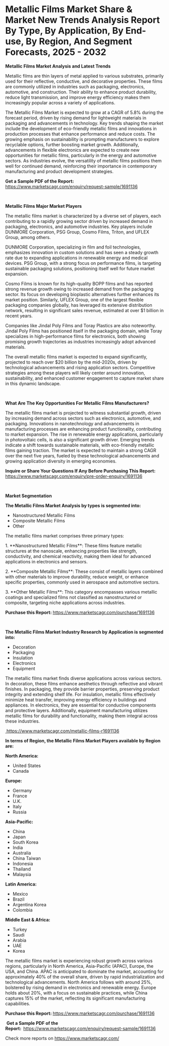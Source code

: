 <p><h1>Metallic Films Market Share & Market New Trends Analysis Report By Type, By Application, By End-use, By Region, And Segment Forecasts, 2025 - 2032</h1></p><p><strong>Metallic Films Market Analysis and Latest Trends</strong></p>
<p><p>Metallic films are thin layers of metal applied to various substrates, primarily used for their reflective, conductive, and decorative properties. These films are commonly utilized in industries such as packaging, electronics, automotive, and construction. Their ability to enhance product durability, reduce light transmission, and improve energy efficiency makes them increasingly popular across a variety of applications.</p><p>The Metallic Films Market is expected to grow at a CAGR of 5.8% during the forecast period, driven by rising demand for lightweight materials in packaging and advancements in technology. Key trends shaping the market include the development of eco-friendly metallic films and innovations in production processes that enhance performance and reduce costs. The growing emphasis on sustainability is prompting manufacturers to explore recyclable options, further boosting market growth. Additionally, advancements in flexible electronics are expected to create new opportunities for metallic films, particularly in the energy and automotive sectors. As industries evolve, the versatility of metallic films positions them well for continued demand, reinforcing their importance in contemporary manufacturing and product development strategies.</p></p>
<p><strong>Get a Sample PDF of the Report:&nbsp;</strong> <a href="https://www.marketscagr.com/enquiry/request-sample/1691136?utm_campaign=2520&utm_medium=2&utm_source=Github&utm_content=ia&utm_term=01042025&utm_id=metallic-films">https://www.marketscagr.com/enquiry/request-sample/1691136</a></p>
<p>&nbsp;</p>
<p><strong>Metallic Films Major Market Players</strong></p>
<p><p>The metallic films market is characterized by a diverse set of players, each contributing to a rapidly growing sector driven by increased demand in packaging, electronics, and automotive industries. Key players include DUNMORE Corporation, PSG Group, Cosmo Films, Triton, and UFLEX Group, among others.</p><p>DUNMORE Corporation, specializing in film and foil technologies, emphasizes innovation in custom solutions and has seen a steady growth rate due to expanding applications in renewable energy and medical devices. PSG Group, with a strong focus on performance films, is targeting sustainable packaging solutions, positioning itself well for future market expansion.</p><p>Cosmo Films is known for its high-quality BOPP films and has reported strong revenue growth owing to increased demand from the packaging sector. Its focus on developing bioplastic alternatives further enhances its market position. Similarly, UFLEX Group, one of the largest flexible packaging companies globally, has leveraged its extensive distribution network, resulting in significant sales revenue, estimated at over $1 billion in recent years.</p><p>Companies like Jindal Poly Films and Toray Plastics are also noteworthy. Jindal Poly Films has positioned itself in the packaging domain, while Toray specializes in high-performance films for electronics, both showing promising growth trajectories as industries increasingly adopt advanced materials.</p><p>The overall metallic films market is expected to expand significantly, projected to reach over $20 billion by the mid-2020s, driven by technological advancements and rising application sectors. Competitive strategies among these players will likely center around innovation, sustainability, and enhanced customer engagement to capture market share in this dynamic landscape.</p></p>
<p>&nbsp;</p>
<p><strong>What Are The Key Opportunities For Metallic Films Manufacturers?</strong></p>
<p><p>The metallic films market is projected to witness substantial growth, driven by increasing demand across sectors such as electronics, automotive, and packaging. Innovations in nanotechnology and advancements in manufacturing processes are enhancing product functionality, contributing to market expansion. The rise in renewable energy applications, particularly in photovoltaic cells, is also a significant growth driver. Emerging trends indicate a shift towards sustainable materials, with eco-friendly metallic films gaining traction. The market is expected to maintain a strong CAGR over the next five years, fueled by these technological advancements and growing application diversity in emerging economies.</p></p>
<p><strong>Inquire or Share Your Questions If Any Before Purchasing This Report:</strong> <a href="https://www.marketscagr.com/enquiry/pre-order-enquiry/1691136?utm_campaign=2520&utm_medium=2&utm_source=Github&utm_content=ia&utm_term=01042025&utm_id=metallic-films">https://www.marketscagr.com/enquiry/pre-order-enquiry/1691136</a></p>
<p>&nbsp;</p>
<p><strong>Market Segmentation</strong></p>
<p><strong>The Metallic Films Market Analysis by types is segmented into:</strong></p>
<p><ul><li>Nanostructured Metallic Films</li><li>Composite Metallic Films</li><li>Other</li></ul></p>
<p><p>The metallic films market comprises three primary types: </p><p>1. **Nanostructured Metallic Films**: These films feature metallic structures at the nanoscale, enhancing properties like strength, conductivity, and chemical reactivity, making them ideal for advanced applications in electronics and sensors.</p><p>2. **Composite Metallic Films**: These consist of metallic layers combined with other materials to improve durability, reduce weight, or enhance specific properties, commonly used in aerospace and automotive sectors.</p><p>3. **Other Metallic Films**: This category encompasses various metallic coatings and specialized films not classified as nanostructured or composite, targeting niche applications across industries.</p></p>
<p><strong>Purchase this Report:&nbsp;</strong><a href="https://www.marketscagr.com/purchase/1691136?utm_campaign=2520&utm_medium=2&utm_source=Github&utm_content=ia&utm_term=01042025&utm_id=metallic-films">https://www.marketscagr.com/purchase/1691136</a></p>
<p>&nbsp;</p>
<p><strong>The Metallic Films Market Industry Research by Application is segmented into:</strong></p>
<p><ul><li>Decoration</li><li>Packaging</li><li>Insulation</li><li>Electronics</li><li>Equipment</li></ul></p>
<p><p>The metallic films market finds diverse applications across various sectors. In decoration, these films enhance aesthetics through reflective and vibrant finishes. In packaging, they provide barrier properties, preserving product integrity and extending shelf life. For insulation, metallic films effectively minimize heat transfer, improving energy efficiency in buildings and appliances. In electronics, they are essential for conductive components and protective layers. Additionally, equipment manufacturing utilizes metallic films for durability and functionality, making them integral across these industries.</p></p>
<p><a href="https://www.marketscagr.com/metallic-films-r1691136?utm_campaign=2520&utm_medium=2&utm_source=Github&utm_content=ia&utm_term=01042025&utm_id=metallic-films">&nbsp;https://www.marketscagr.com/metallic-films-r1691136</a></p>
<p><strong>In terms of Region, the Metallic Films Market Players available by Region are:</strong></p>
<p>
    <p> <strong> North America: </strong>
        <ul>
            <li>United States</li>
            <li>Canada</li>
        </ul>
        </p> 
    <p> <strong> Europe: </strong>
        <ul>
            <li>Germany</li>
            <li>France</li>
            <li>U.K.</li>
            <li>Italy</li>
            <li>Russia</li>
        </ul>
        </p> 
    <p> <strong> Asia-Pacific: </strong>
        <ul>
            <li>China</li>
            <li>Japan</li>
            <li>South Korea</li>
            <li>India</li>
            <li>Australia</li>
            <li>China Taiwan</li>
            <li>Indonesia</li>
            <li>Thailand</li>
            <li>Malaysia</li>
        </ul>
        </p> 
    <p> <strong> Latin America: </strong>
        <ul>
            <li>Mexico</li>
            <li>Brazil</li>
            <li>Argentina Korea</li>
            <li>Colombia</li>
        </ul>
        </p> 
    <p> <strong> Middle East & Africa: </strong>
        <ul>
            <li>Turkey</li>
            <li>Saudi</li>
            <li>Arabia</li>
            <li>UAE</li>
            <li>Korea</li>
        </ul>
    </p>
    </p>
<p><p>The metallic films market is experiencing robust growth across various regions, particularly in North America, Asia-Pacific (APAC), Europe, the USA, and China. APAC is anticipated to dominate the market, accounting for approximately 40% of the overall share, driven by rapid industrialization and technological advancements. North America follows with around 25%, bolstered by rising demand in electronics and renewable energy. Europe holds about 20%, with a focus on sustainable practices, while China captures 15% of the market, reflecting its significant manufacturing capabilities.</p></p>
<p><strong>Purchase this Report: </strong><a href="https://www.marketscagr.com/purchase/1691136?utm_campaign=2520&utm_medium=2&utm_source=Github&utm_content=ia&utm_term=01042025&utm_id=metallic-films">https://www.marketscagr.com/purchase/1691136</a></p>
<p>&nbsp;<strong>Get a Sample PDF of the Report:&nbsp;&nbsp;</strong><a href="https://www.marketscagr.com/enquiry/request-sample/1691136?utm_campaign=2520&utm_medium=2&utm_source=Github&utm_content=ia&utm_term=01042025&utm_id=metallic-films">https://www.marketscagr.com/enquiry/request-sample/1691136</a></p>
<p><strong></strong></p>
<p>Check more reports on <a href="https://www.marketscagr.com/?utm_campaign=2520&utm_medium=2&utm_source=Github&utm_content=ia&utm_term=01042025&utm_id=metallic-films">https://www.marketscagr.com/</a></p>